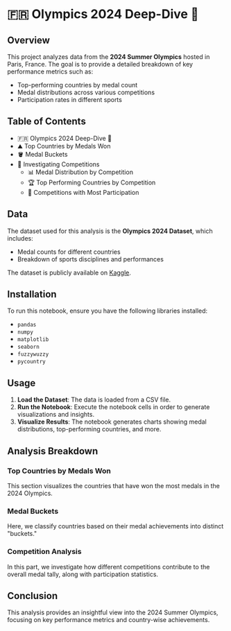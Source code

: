 # 🇫🇷 Olympics 2024 Deep-Dive 🏅

## Overview

This project analyzes data from the **2024 Summer Olympics** hosted in Paris, France. The goal is to provide a detailed breakdown of key performance metrics such as:
- Top-performing countries by medal count
- Medal distributions across various competitions
- Participation rates in different sports

## Table of Contents

- 🇫🇷 Olympics 2024 Deep-Dive 🏅
- ⛰️ Top Countries by Medals Won
- 🪣 Medal Buckets
- 🔬 Investigating Competitions
  - 📊 Medal Distribution by Competition
  - 🏆 Top Performing Countries by Competition
  - 👥 Competitions with Most Participation

## Data

The dataset used for this analysis is the **Olympics 2024 Dataset**, which includes:
- Medal counts for different countries
- Breakdown of sports disciplines and performances

The dataset is publicly available on [Kaggle](https://www.kaggle.com/datasets/x1akshay/olympics-2024).

## Installation

To run this notebook, ensure you have the following libraries installed:
- `pandas`
- `numpy`
- `matplotlib`
- `seaborn`
- `fuzzywuzzy`
- `pycountry`

## Usage

1. **Load the Dataset**: The data is loaded from a CSV file.
2. **Run the Notebook**: Execute the notebook cells in order to generate visualizations and insights.
3. **Visualize Results**: The notebook generates charts showing medal distributions, top-performing countries, and more.

## Analysis Breakdown

### Top Countries by Medals Won
This section visualizes the countries that have won the most medals in the 2024 Olympics.

### Medal Buckets
Here, we classify countries based on their medal achievements into distinct "buckets."

### Competition Analysis
In this part, we investigate how different competitions contribute to the overall medal tally, along with participation statistics.

## Conclusion

This analysis provides an insightful view into the 2024 Summer Olympics, focusing on key performance metrics and country-wise achievements.


